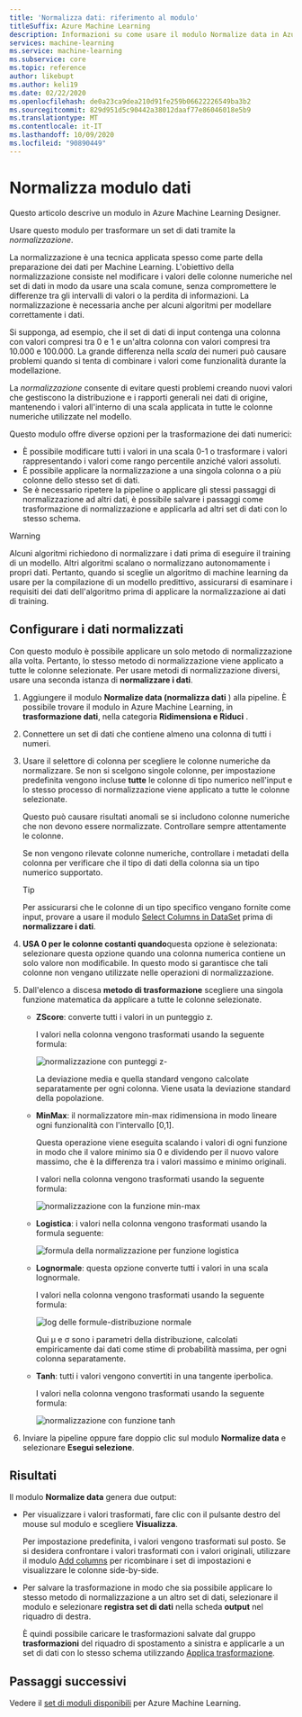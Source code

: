 ```yaml
---
title: 'Normalizza dati: riferimento al modulo'
titleSuffix: Azure Machine Learning
description: Informazioni su come usare il modulo Normalize data in Azure Machine Learning per trasformare un set di dati tramite la *normalizzazione*.
services: machine-learning
ms.service: machine-learning
ms.subservice: core
ms.topic: reference
author: likebupt
ms.author: keli19
ms.date: 02/22/2020
ms.openlocfilehash: de0a23ca9dea210d91fe259b06622226549ba3b2
ms.sourcegitcommit: 829d951d5c90442a38012daaf77e86046018e5b9
ms.translationtype: MT
ms.contentlocale: it-IT
ms.lasthandoff: 10/09/2020
ms.locfileid: "90890449"
---
```

# <a name="normalize-data-module"></a>Normalizza modulo dati

Questo articolo descrive un modulo in Azure Machine Learning Designer.

Usare questo modulo per trasformare un set di dati tramite la *normalizzazione*.

La normalizzazione è una tecnica applicata spesso come parte della preparazione dei dati per Machine Learning. L'obiettivo della normalizzazione consiste nel modificare i valori delle colonne numeriche nel set di dati in modo da usare una scala comune, senza compromettere le differenze tra gli intervalli di valori o la perdita di informazioni. La normalizzazione è necessaria anche per alcuni algoritmi per modellare correttamente i dati.

Si supponga, ad esempio, che il set di dati di input contenga una colonna con valori compresi tra 0 e 1 e un'altra colonna con valori compresi tra 10.000 e 100.000. La grande differenza nella *scala* dei numeri può causare problemi quando si tenta di combinare i valori come funzionalità durante la modellazione.

La *normalizzazione* consente di evitare questi problemi creando nuovi valori che gestiscono la distribuzione e i rapporti generali nei dati di origine, mantenendo i valori all'interno di una scala applicata in tutte le colonne numeriche utilizzate nel modello.

Questo modulo offre diverse opzioni per la trasformazione dei dati numerici:

- È possibile modificare tutti i valori in una scala 0-1 o trasformare i valori rappresentando i valori come rango percentile anziché valori assoluti.
- È possibile applicare la normalizzazione a una singola colonna o a più colonne dello stesso set di dati.
- Se è necessario ripetere la pipeline o applicare gli stessi passaggi di normalizzazione ad altri dati, è possibile salvare i passaggi come trasformazione di normalizzazione e applicarla ad altri set di dati con lo stesso schema.

> [!WARNING]
> Alcuni algoritmi richiedono di normalizzare i dati prima di eseguire il training di un modello. Altri algoritmi scalano o normalizzano autonomamente i propri dati. Pertanto, quando si sceglie un algoritmo di machine learning da usare per la compilazione di un modello predittivo, assicurarsi di esaminare i requisiti dei dati dell'algoritmo prima di applicare la normalizzazione ai dati di training.

##  <a name="configure-normalize-data"></a>Configurare i dati normalizzati

Con questo modulo è possibile applicare un solo metodo di normalizzazione alla volta. Pertanto, lo stesso metodo di normalizzazione viene applicato a tutte le colonne selezionate. Per usare metodi di normalizzazione diversi, usare una seconda istanza di **normalizzare i dati**.

1. Aggiungere il modulo **Normalize data (normalizza dati** ) alla pipeline. È possibile trovare il modulo in Azure Machine Learning, in **trasformazione dati**, nella categoria **Ridimensiona e Riduci** .

2. Connettere un set di dati che contiene almeno una colonna di tutti i numeri.

3. Usare il selettore di colonna per scegliere le colonne numeriche da normalizzare. Se non si scelgono singole colonne, per impostazione predefinita vengono incluse **tutte** le colonne di tipo numerico nell'input e lo stesso processo di normalizzazione viene applicato a tutte le colonne selezionate. 

    Questo può causare risultati anomali se si includono colonne numeriche che non devono essere normalizzate. Controllare sempre attentamente le colonne.

    Se non vengono rilevate colonne numeriche, controllare i metadati della colonna per verificare che il tipo di dati della colonna sia un tipo numerico supportato.

    > [!TIP]
    > Per assicurarsi che le colonne di un tipo specifico vengano fornite come input, provare a usare il modulo [Select Columns in DataSet](./select-columns-in-dataset.md) prima di **normalizzare i dati**.

4. **USA 0 per le colonne costanti quando**questa opzione è selezionata: selezionare questa opzione quando una colonna numerica contiene un solo valore non modificabile. In questo modo si garantisce che tali colonne non vengano utilizzate nelle operazioni di normalizzazione.

5. Dall'elenco a discesa **metodo di trasformazione** scegliere una singola funzione matematica da applicare a tutte le colonne selezionate. 
  
    - **ZScore**: converte tutti i valori in un punteggio z.
    
      I valori nella colonna vengono trasformati usando la seguente formula:  
  
      ![normalizzazione con punteggi z&#45;](media/module/aml-normalization-z-score.png)
  
      La deviazione media e quella standard vengono calcolate separatamente per ogni colonna. Viene usata la deviazione standard della popolazione.
  
    - **MinMax**: il normalizzatore min-max ridimensiona in modo lineare ogni funzionalità con l'intervallo [0,1].
    
      Questa operazione viene eseguita scalando i valori di ogni funzione in modo che il valore minimo sia 0 e dividendo per il nuovo valore massimo, che è la differenza tra i valori massimo e minimo originali.
      
      I valori nella colonna vengono trasformati usando la seguente formula:  
  
      ![normalizzazione con la funzione min&#45;max](media/module/aml-normalization-minmax.png "AML_normalization-MinMax")  
  
    - **Logistica**: i valori nella colonna vengono trasformati usando la formula seguente:

      ![formula della normalizzazione per funzione logistica](media/module/aml-normalization-logistic.png "AML_normalization logistica")  
  
    - **Lognormale**: questa opzione converte tutti i valori in una scala lognormale.
  
      I valori nella colonna vengono trasformati usando la seguente formula:
  
      ![log delle formule&#45;distribuzione normale](media/module/aml-normalization-lognormal.png "AML_normalization-lognormale")
    
      Qui μ e σ sono i parametri della distribuzione, calcolati empiricamente dai dati come stime di probabilità massima, per ogni colonna separatamente.  
  
    - **Tanh**: tutti i valori vengono convertiti in una tangente iperbolica.
    
      I valori nella colonna vengono trasformati usando la seguente formula:
    
      ![normalizzazione con funzione tanh](media/module/aml-normalization-tanh.png "AML_normalization-tanh")

6. Inviare la pipeline oppure fare doppio clic sul modulo **Normalize data** e selezionare **Esegui selezione**. 

## <a name="results"></a>Risultati

Il modulo **Normalize data** genera due output:

- Per visualizzare i valori trasformati, fare clic con il pulsante destro del mouse sul modulo e scegliere **Visualizza**.

    Per impostazione predefinita, i valori vengono trasformati sul posto. Se si desidera confrontare i valori trasformati con i valori originali, utilizzare il modulo [Add columns](./add-columns.md) per ricombinare i set di impostazioni e visualizzare le colonne side-by-side.

- Per salvare la trasformazione in modo che sia possibile applicare lo stesso metodo di normalizzazione a un altro set di dati, selezionare il modulo e selezionare **registra set di dati** nella scheda **output** nel riquadro di destra.

    È quindi possibile caricare le trasformazioni salvate dal gruppo **trasformazioni** del riquadro di spostamento a sinistra e applicarle a un set di dati con lo stesso schema utilizzando [Applica trasformazione](apply-transformation.md).  


## <a name="next-steps"></a>Passaggi successivi

Vedere il [set di moduli disponibili](module-reference.md) per Azure Machine Learning. 